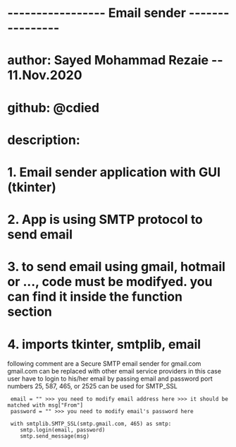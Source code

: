 # -----------------  Email sender  ---------------- #
# author: Sayed Mohammad Rezaie -- 11.Nov.2020
# github: @cdied



# description:
# 1. Email sender application with GUI (tkinter)
# 2. App is using SMTP protocol to send email
# 3. to send email using gmail, hotmail or ..., code must be modifyed. you can find it inside the function section
# 4. imports tkinter, smtplib, email



following comment are a Secure SMTP email sender for gmail.com
     gmail.com can be replaced with other email service providers
     in this case user have to login to his/her email by passing email and password
     port numbers 25, 587, 465, or 2525 can be used for SMTP_SSL

     email = "" >>> you need to modify email address here >>> it should be matched with msg["From"]
     password = "" >>> you need to modify email's password here
    
     with smtplib.SMTP_SSL(smtp.gmail.com, 465) as smtp:
        smtp.login(email, password)
        smtp.send_message(msg)
    
